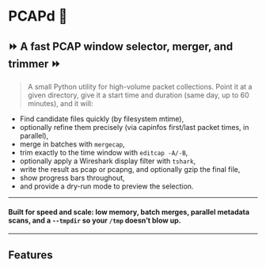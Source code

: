# PCAPd 👊
## ⏩ A fast PCAP window selector, merger, and trimmer ⏩
> A small Python utility for high-volume packet collections. Point it at a given directory, give it a start time and duration (same day, up to 60 minutes), and it will:
- Find candidate files quickly (by filesystem mtime),
- optionally refine them precisely (via capinfos first/last packet times, in parallel),
- merge in batches with `mergecap`,
- trim exactly to the time window with `editcap -A/-B`,
- optionally apply a Wireshark display filter with `tshark`,
- write the result as pcap or pcapng, and optionally gzip the final file,
- show progress bars throughout,
- and provide a dry-run mode to preview the selection.
___
#### Built for speed and scale: low memory, batch merges, parallel metadata scans, and a `--tmpdir` so your `/tmp` doesn’t blow up.
___
## Features
